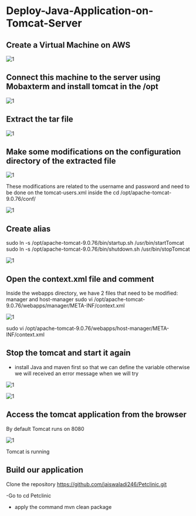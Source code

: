 # Deploy-Java-Application-on-Tomcat-Server

## Create a Virtual Machine on AWS

![1](https://github.com/adrydry/Deploy-Java-Application-on-Tomcat-Server/assets/102819001/b36a94f6-4b09-4d5c-b2d2-e9c683fcafb2)

## Connect this machine to the server using Mobaxterm and install tomcat in the /opt

![1](https://github.com/adrydry/Deploy-Java-Application-on-Tomcat-Server/assets/102819001/c90eec59-cfc3-4758-b9d1-20c4e18f63a2)

## Extract the tar file

![1](https://github.com/adrydry/Deploy-Java-Application-on-Tomcat-Server/assets/102819001/9a758893-aa21-43ff-bdf0-a7f9bf2eae66)

## Make some modifications on the configuration directory of the extracted file

![1](https://github.com/adrydry/Deploy-Java-Application-on-Tomcat-Server/assets/102819001/de01a83e-c932-46e3-b9ca-36bf9e7cb99b)

These modifications are related to the username and password and need to be done on the tomcat-users.xml inside the cd /opt/apache-tomcat-9.0.76/conf/

![1](https://github.com/adrydry/Deploy-Java-Application-on-Tomcat-Server/assets/102819001/c8328fe5-cdf0-4196-b822-6e0376d6bbf2)

## Create alias 

sudo ln -s /opt/apache-tomcat-9.0.76/bin/startup.sh /usr/bin/startTomcat
sudo ln -s /opt/apache-tomcat-9.0.76/bin/shutdown.sh /usr/bin/stopTomcat

![1](https://github.com/adrydry/Deploy-Java-Application-on-Tomcat-Server/assets/102819001/617cf79c-84f4-4795-a481-2a747e874740)


## Open the context.xml file and comment

Inside the webapps directory, we have 2 files that need to be modified: manager and host-manager 
sudo vi /opt/apache-tomcat-9.0.76/webapps/manager/META-INF/context.xml

![1](https://github.com/adrydry/Deploy-Java-Application-on-Tomcat-Server/assets/102819001/ce1ca08e-f590-4fed-aa7d-4bf6b2cd413f)

sudo vi /opt/apache-tomcat-9.0.76/webapps/host-manager/META-INF/context.xml


## Stop the tomcat and start it again

- install Java and maven first so that we can define the variable otherwise we will received an error message when we will try

![1](https://github.com/adrydry/Deploy-Java-Application-on-Tomcat-Server/assets/102819001/cf9ba875-6eff-4d68-9073-3d32f618b567)


![1](https://github.com/adrydry/Deploy-Java-Application-on-Tomcat-Server/assets/102819001/869c72c2-17d3-4c0d-aa03-01e945748bfe)

## Access the tomcat application from the browser

By default Tomcat runs on 8080

![1](https://github.com/adrydry/Deploy-Java-Application-on-Tomcat-Server/assets/102819001/e03fbb68-1d76-4e5b-a6e7-eb7fa2f7a654)

Tomcat is running

## Build our application

Clone the repository https://github.com/jaiswaladi246/Petclinic.git

-Go to cd Petclinic
- apply the command mvn clean package








